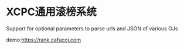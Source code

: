# XCPC通用滚榜系统
Support for optional parameters to parse urls and JSON of various OJs  

demo:https://rank.cafucoj.com

